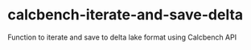 # calcbench-iterate-and-save-delta
Function to iterate and save to delta lake format using Calcbench API
